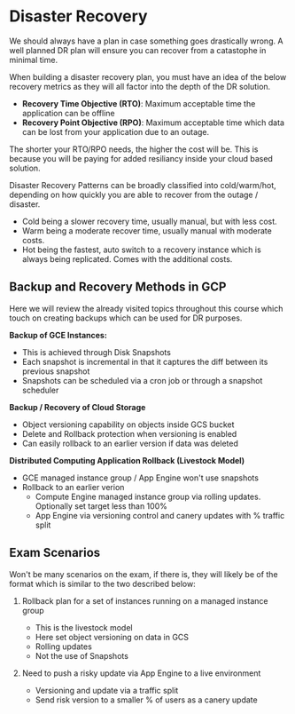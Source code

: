 # Disaster Recovery

We should always have a plan in case something goes drastically wrong. A well
planned DR plan will ensure you can recover from a catastophe in minimal time.

When building a disaster recovery plan, you must have an idea of the below 
recovery metrics as they will all factor into the depth of the DR solution.

* **Recovery Time Objective (RTO)**: Maximum acceptable time the application can be offline
* **Recovery Point Objective (RPO)**: Maximum acceptable time which data can be lost from your application due to an outage.

The shorter your RTO/RPO needs, the higher the cost will be. This is because 
you will be paying for added resiliancy inside your cloud based solution.

Disaster Recovery Patterns can be broadly classified into cold/warm/hot, depending
on how quickly you are able to recover from the outage / disaster.
* Cold being a slower recovery time, usually manual, but with less cost.
* Warm being a moderate recover time, usually manual with moderate costs.
* Hot being the fastest, auto switch to a recovery instance which is always being replicated. Comes with the additional costs.

## Backup and Recovery Methods in GCP 

Here we will review the already visited topics throughout this course which touch
on creating backups which can be used for DR purposes.

**Backup of GCE Instances:**

* This is achieved through Disk Snapshots
* Each snapshot is incremental in that it captures the diff between its previous snapshot
* Snapshots can be scheduled via a cron job or through a snapshot scheduler

**Backup / Recovery of Cloud Storage**

* Object versioning capability on objects inside GCS bucket
* Delete and Rollback protection when versioning is enabled
* Can easily rollback to an earlier version if data was deleted

**Distributed Computing Application Rollback (Livestock Model)**

* GCE managed instance group / App Engine won't use snapshots
* Rollback to an earlier verion
  * Compute Engine managed instance group via rolling updates. Optionally set target less than 100%
  * App Engine via versioning control and canery updates with % traffic split

## Exam Scenarios

Won't be many scenarios on the exam, if there is, they will likely be of the format
which is similar to the two described below:

1. Rollback plan for a set of instances running on a managed instance group
     * This is the livestock model
     * Here set object versioning on data in GCS
     * Rolling updates
     * Not the use of Snapshots

2. Need to push a risky update via App Engine to a live environment
     * Versioning and update via a traffic split
     * Send risk version to a smaller % of users as a canery update
